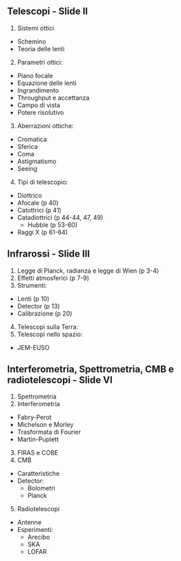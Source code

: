 Telescopi - Slide II
--------------------------------------------------------------------

1. Sistemi ottici
  - Schemino
  - Teoria delle lenti
2. Parametri ottici:
  - Piano focale
  - Equazione delle lenti
  - Ingrandimento
  - Throughput e accettanza
  - Campo di vista
  - Potere risolutivo
3. Aberrazioni ottiche:
  - Cromatica
  - Sferica
  - Coma
  - Astigmatismo
  - Seeing
4. Tipi di telescopio:
  - Diottrico
  - Afocale (p 40)
  - Catottrici (p 41)
  - Catadiottrici (p 44-44, 47, 49)
    - Hubble (p 53-60)
  - Raggi X (p 61-64)
  
Infrarossi - Slide III
--------------------------------------------------------------------
1. Legge di Planck, radianza e legge di Wien (p 3-4)
2. Effetti atmosferici (p 7-9)
3. Strumenti:
  - Lenti (p 10)
  - Detector (p 13)
  - Calibrazione (p 20)
4. Telescopi sulla Terra:
5. Telescopi nello spazio:
  - JEM-EUSO
  
Interferometria, Spettrometria, CMB e radiotelescopi - Slide VI
--------------------------------------------------------------------
1. Spettrometria
2. Interferometria
  - Fabry-Perot
  - Michelson e Morley
  - Trasformata di Fourier
  - Martin-Puplett
3. FIRAS e COBE
4. CMB
  - Caratteristiche
  - Detector:
    - Bolometri
    - Planck
5. Radiotelescopi
  - Antenne
  - Esperimenti:
    - Arecibo
    - SKA
    - LOFAR
